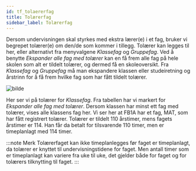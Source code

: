 ```yaml
---
id: tf_tolaererfag
title: Tolærerfag
sidebar_label: Tolærerfag
---
```


Dersom undervisningen skal styrkes med ekstra lærer(e) i et fag, bruker vi begrepet tolærer(e) om den/de som kommer i tillegg. Tolærer kan legges til her, eller alternativt fra menyvalgene _Klassefag_ og _Gruppefag_. Ved å benytte _Ekspander alle fag med tolærer_ kan en få frem alle fag på hele skolen som alt er tildelt tolærer, og dermed få en skoleoversikt. Fra _Klassefag_ og _Gruppefag_ må man ekspandere klassen eller studeiretning og årstrinn for å få frem hvilke fag som har fått tildelt tolærer.

![bilde](https://user-images.githubusercontent.com/80097133/146538359-70fdd5a6-e6a0-4bb8-aa3b-bf95fee4c7b7.png)

Her ser vi på tolærer for _Klassefag_.
Fra tabellen har vi markert for _Ekspander alle fag med tolærer_. Dersom klassen har minst ett fag med tolærer, vises alle klassens fag her. Vi ser her at FB1A har et fag, MAT, som har fått registrert tolærer. Tolærer er tildelt 110 årstimer, mens fagets årstimer er 114. Han får da betalt for tilsvarende 110 timer, men er timeplanlagt med 114 timer.

:::note Merk
Tolærerfaget kan ikke timeplanlegges før faget er timeplanlagt, da tolærer er knyttet til undervisningstidene for faget. Men antall timer som er timeplanlagt kan variere fra uke til uke, det gjelder både for faget og for tolærers tilknytting til faget.
:::
